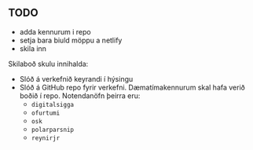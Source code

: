 
## TODO 

- adda kennurum i repo
- setja bara biuld möppu a netlify
- skila inn

Skilaboð skulu innihalda:

- Slóð á verkefnið keyrandi í hýsingu
- Slóð á GitHub repo fyrir verkefni. Dæmatímakennurum skal hafa verið boðið í repo. Notendanöfn þeirra eru:
  - `digitalsigga`
  - `ofurtumi`
  - `osk`
  - `polarparsnip`
  - `reynirjr`



